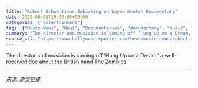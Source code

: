 ```yaml
---
title: "Robert Schwartzman Embarking on Wayne Newton Documentary"
date: 2025-08-08T19:00:05+08:00
categories: ["entertainment"]
tags: ["Music News", "News", "Documentaries", "documentary", "music", "Robert Schwartzman"]
summary: "The director and musician is coming off ‘Hung Up on a Dream,’ a well-received doc about the British band The Zombies."
source_url: "https://www.hollywoodreporter.com/news/music-news/robert-schwartzman-wayne-newton-documentary-zombies-1236340476/"
---
```


The director and musician is coming off ‘Hung Up on a Dream,’ a well-received doc about the British band The Zombies.

---

*来源: [原文链接](https://www.hollywoodreporter.com/news/music-news/robert-schwartzman-wayne-newton-documentary-zombies-1236340476/)*
